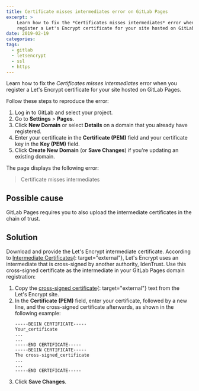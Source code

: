 ```yaml
---
title: Certificate misses intermediates error on GitLab Pages
excerpt: >
    Learn how to fix the *Certificates misses intermediates* error when you
    register a Let's Encrypt certificate for your site hosted on GitLab Pages.
date: 2019-02-19
categories:
tags:
  - gitlab
  - letsencrypt
  - ssl
  - https
---
```


Learn how to fix the *Certificates misses intermediates* error when you register
a Let's Encrypt certificate for your site hosted on GitLab Pages.

Follow these steps to reproduce the error:

1. Log in to GitLab and select your project.
1. Go to **Settings** > **Pages**.
1. Click **New Domain** or select **Details** on a domain that you already have
   registered.
1. Enter your certificate in the **Certificate (PEM)** field and your
   certificate key in the **Key (PEM)** field.
1. Click **Create New Domain** (or **Save Changes**) if you're updating an
   existing domain.

The page displays the following error:

> Certificate misses intermediates

## Possible cause

GitLab Pages requires you to also upload the intermediate certificates in the
chain of trust.

## Solution

Download and provide the Let's Encrypt intermediate certificate. According to
[Intermediate Certificates][1]{: target="external"}, Let's Encrypt uses an
intermediate that is cross-signed by another authority, IdenTrust. Use this
cross-signed certificate as the intermediate in your GitLab Pages domain
registration:

1. Copy the [cross-signed certificate][2]{: target="external"} text from the
   Let's Encrypt site.
1. In the **Certificate (PEM)** field, enter your certificate, followed by a new
   line, and the cross-signed certificate afterwards, as shown in the following
   example:
   ```
   -----BEGIN CERTIFICATE-----
   Your_certificate
   ...
   ...
   -----END CERTIFICATE-----
   -----BEGIN CERTIFICATE-----
   The cross-signed_certificate
   ...
   ...
   -----END CERTIFICATE-----
   ```
1. Click **Save Changes**.

[1]: https://letsencrypt.org/certificates#intermediate-certificates
[2]: https://letsencrypt.org/certs/lets-encrypt-x3-cross-signed.pem.txt
